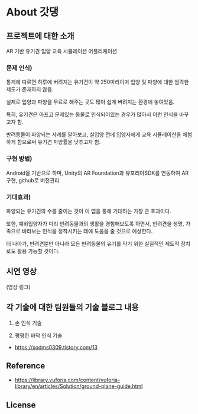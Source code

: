 # About 갓댕

## 프로젝트에 대한 소개
AR 기반 유기견 입양 교육 시뮬레이션 어플리케이션

### 문제 인식) 
통계에 따르면 하루에 버려지는 유기견이 약 250마리이며 입양 및 파양에 대한 엄격한 제도가 존재하지 않음. 

실제로 입양과 파양을 무료로 해주는 곳도 많아 쉽게 버려지는 환경에 놓여있음. 

특히, 유기견은 아프고 문제있는 동물로 인식되어있는 경우가 많아서 이런 인식을 바꾸고자 함. 

반려동물이 파양되는 사례를 알아보고, 실입양 전에 입양자에게 교육 시뮬레이션을 체험하게 함으로써 유기견 파양률을 낮추고자 함.


### 구현 방법) 
Android을 기반으로 하며, Unity의 AR Foundation과 뷰포리아SDK를 연동하여 AR 구현, github로 버전관리


### 기대효과) 
파양되는 유기견의 수를 줄이는 것이 이 앱을 통해 기대하는 가장 큰 효과이다.

또한, 예비입양자가 미리 반려동물과의 생활을 경험해보도록 하면서, 반려견을 생명, 가족으로 바라보는 인식을 정착시키는 데에 도움을 줄 것으로 예상한다.

더 나아가, 반려견뿐만 아니라 모든 반려동물의 유기를 막기 위한 실질적인 제도적 장치로도 활용 가능할 것이다.


## 시연 영상

(영상 링크)


## 각 기술에 대한 팀원들의 기술 블로그 내용
1) 손 인식 기술


2) 평평한 바닥 인식 기술
  - https://xodms0309.tistory.com/13


## Reference

* https://library.vuforia.com/content/vuforia-library/en/articles/Solution/ground-plane-guide.html


## License
